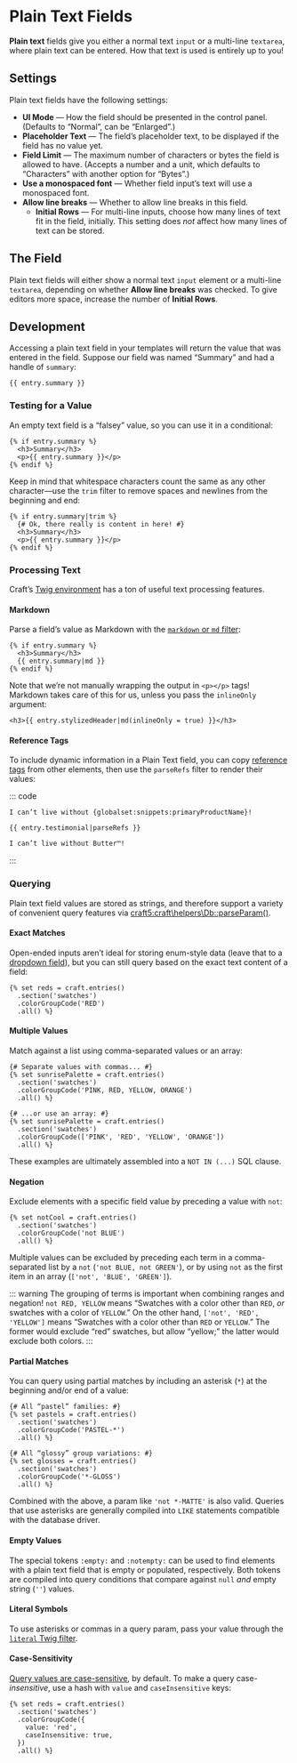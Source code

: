 # Plain Text Fields

**Plain text** fields give you either a normal text `input` or a multi-line `textarea`, where plain text can be entered. How that text is used is entirely up to you!

<!-- more -->

## Settings

Plain text fields have the following settings:

- **UI Mode** — How the field should be presented in the control panel. (Defaults to “Normal”, can be “Enlarged”.)
- **Placeholder Text** — The field’s placeholder text, to be displayed if the field has no value yet.
- **Field Limit** — The maximum number of characters or bytes the field is allowed to have. (Accepts a number and a unit, which defaults to “Characters” with another option for “Bytes”.)
- **Use a monospaced font** — Whether field input’s text will use a monospaced font.
- **Allow line breaks** — Whether to allow line breaks in this field.
  - **Initial Rows** — For multi-line inputs, choose how many lines of text fit in the field, initially. This setting does _not_ affect how many lines of text can be stored.

## The Field

Plain text fields will either show a normal text `input` element or a multi-line `textarea`, depending on whether **Allow line breaks** was checked. To give editors more space, increase the number of **Initial Rows**.

## Development

Accessing a plain text field in your templates will return the value that was entered in the field. Suppose our field was named “Summary” and had a handle of `summary`:

```twig
{{ entry.summary }}
```

### Testing for a Value

An empty text field is a “falsey” value, so you can use it in a conditional:

```twig
{% if entry.summary %}
  <h3>Summary</h3>
  <p>{{ entry.summary }}</p>
{% endif %}
```

Keep in mind that whitespace characters count the same as any other character—use the `trim` filter to remove spaces and newlines from the beginning and end:

```twig{1}
{% if entry.summary|trim %}
  {# Ok, there really is content in here! #}
  <h3>Summary</h3>
  <p>{{ entry.summary }}</p>
{% endif %}
```

### Processing Text

Craft’s [Twig environment](../../development/twig.md) has a ton of useful text processing features.

#### Markdown

Parse a field’s value as Markdown with the [`markdown` or `md` filter](../twig/filters.md#markdown-or-md):

```twig{3}
{% if entry.summary %}
  <h3>Summary</h3>
  {{ entry.summary|md }}
{% endif %}
```

Note that we’re not manually wrapping the output in `<p></p>` tags! Markdown takes care of this for us, unless you pass the `inlineOnly` argument:

```twig
<h3>{{ entry.stylizedHeader|md(inlineOnly = true) }}</h3>
```

#### Reference Tags

To include dynamic information in a Plain Text field, you can copy [reference tags](../../system/reference-tags.md) from other elements, then use the `parseRefs` filter to render their values:

::: code
``` Field Value
I can’t live without {globalset:snippets:primaryProductName}!
```
```twig Template
{{ entry.testimonial|parseRefs }}
```
```html Output
I can’t live without Butter™!
```
:::

### Querying

Plain text field values are stored as strings, and therefore support a variety of convenient query features via <craft5:craft\helpers\Db::parseParam()>.

#### Exact Matches

Open-ended inputs aren’t ideal for storing enum-style data (leave that to a [dropdown field](dropdown.md)), but you can still query based on the exact text content of a field:

```twig{3}
{% set reds = craft.entries()
  .section('swatches')
  .colorGroupCode('RED')
  .all() %}
```

#### Multiple Values

Match against a list using comma-separated values or an array:

```twig
{# Separate values with commas... #}
{% set sunrisePalette = craft.entries()
  .section('swatches')
  .colorGroupCode('PINK, RED, YELLOW, ORANGE')
  .all() %}

{# ...or use an array: #}
{% set sunrisePalette = craft.entries()
  .section('swatches')
  .colorGroupCode(['PINK', 'RED', 'YELLOW', 'ORANGE'])
  .all() %}
```

These examples are ultimately assembled into a `NOT IN (...)` SQL clause.

#### Negation

Exclude elements with a specific field value by preceding a value with `not`:

```twig
{% set notCool = craft.entries()
  .section('swatches')
  .colorGroupCode('not BLUE')
  .all() %}
```

Multiple values can be excluded by preceding each term in a comma-separated list by a `not` (`'not BLUE, not GREEN'`), or by using `not` as the first item in an array (`['not', 'BLUE', 'GREEN']`).

::: warning
The grouping of terms is important when combining ranges and negation! `not RED, YELLOW` means “Swatches with a color other than `RED`, _or_ swatches with a color of `YELLOW`.” On the other hand, `['not', 'RED', 'YELLOW']` means “Swatches with a color other than `RED` or `YELLOW`.” The former would exclude “red” swatches, but allow “yellow;” the latter would exclude both colors.
:::

#### Partial Matches

You can query using partial matches by including an asterisk (`*`) at the beginning and/or end of a value:

```twig
{# All “pastel” families: #}
{% set pastels = craft.entries()
  .section('swatches')
  .colorGroupCode('PASTEL-*')
  .all() %}

{# All “glossy” group variations: #}
{% set glosses = craft.entries()
  .section('swatches')
  .colorGroupCode('*-GLOSS')
  .all() %}
```

Combined with the above, a param like `'not *-MATTE'` is also valid. Queries that use asterisks are generally compiled into `LIKE` statements compatible with the database driver.

#### Empty Values

The special tokens `:empty:` and `:notempty:` can be used to find elements with a plain text field that is empty or populated, respectively. Both tokens are compiled into query conditions that compare against `null` _and_ empty string (`''`) values.

#### Literal Symbols

To use asterisks or commas in a query param, pass your value through the [`literal` Twig filter](../twig/filters.md#literal).

#### Case-Sensitivity

[Query values are case-sensitive](../../development/element-queries.md#case-sensitivity), by default. To make a query case-_insensitive_, use a hash with `value` and `caseInsensitive` keys:

```twig{3-6}
{% set reds = craft.entries()
  .section('swatches')
  .colorGroupCode({
    value: 'red',
    caseInsensitive: true,
  })
  .all() %}
```
